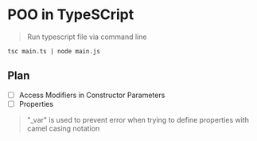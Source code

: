 # POO in TypeSCript

> Run typescript file via command line

```shell
tsc main.ts | node main.js
```

## Plan

- [ ] Access Modifiers in Constructor Parameters
- [ ] Properties

> "_var" is used to prevent error when trying to define properties with camel casing notation
